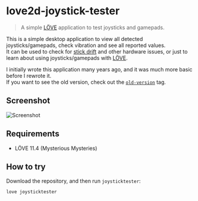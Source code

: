 # love2d-joystick-tester

> A simple [LÖVE][love2d] application to test joysticks and gamepads.

This is a simple desktop application to view all detected joysticks/gamepads,
check vibration and see all reported values.  
It can be used to check for [stick drift][stick-drift] and other hardware issues,
or just to learn about using joysticks/gamepads with [LÖVE][love2d].

I initially wrote this application many years ago, and it was much more basic
before I rewrote it.  
If you want to see the old version, check out the [`old-version`][old-version] tag.

## Screenshot

![Screenshot](https://github.com/user-attachments/assets/612a4048-1ce7-4dee-abc6-6cf6530ec3bf)

## Requirements

- LÖVE 11.4 (Mysterious Mysteries)

## How to try

Download the repository, and then run `joysticktester`:

```bash
love joysticktester
```

[love2d]: https://love2d.org/
[stick-drift]: https://www.makeuseof.com/what-is-joystick-drift/
[old-version]: https://github.com/jonasgeiler/love2d-joystick-tester/tree/old-version
